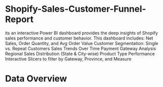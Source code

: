 # Shopify-Sales-Customer-Funnel-Report
its an interactive Power BI dashboard provides the deep insights of Shopify sales performance and customer behavior.
This dashboard includes:
Net Sales, Order Quantity, and Avg Order Value
Customer Segmentation: Single vs. Repeat Customers
Sales Trends Over Time
Payment Gateway Analysis
Regional Sales Distribution (State & City-wise)
Product Type Performance
Interactive Slicers to filter by Gateway, Province, and Measure
# Data Overview


